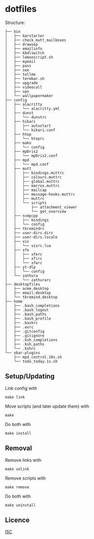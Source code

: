 # dotfiles

Structure:
```
├── bin
│   ├── barstarter
│   ├── check_mutt_mailboxes
│   ├── drawsep
│   ├── emailinfo
│   ├── kbdlswitch
│   ├── lemonscript.sh
│   ├── mymail
│   ├── pass
│   ├── see
│   ├── tellme
│   ├── termbar.sh
│   ├── upgrade
│   ├── videocall
│   ├── vpn
│   └── wallpapermaker
├── config
│   ├── alacritty
│   │   └── alacritty.yml
│   ├── dunst
│   │   └── dunstrc
│   ├── hikari
│   │   ├── autostart
│   │   └── hikari.conf
│   ├── htop
│   │   └── htoprc
│   ├── mako
│   │   └── config
│   ├── mpDris2
│   │   └── mpDris2.conf
│   ├── mpd
│   │   └── mpd.conf
│   ├── mutt
│   │   ├── bindings.muttrc
│   │   ├── colours.muttrc
│   │   ├── global.muttrc
│   │   ├── macros.muttrc
│   │   ├── mailcap
│   │   ├── message-hooks.muttrc
│   │   ├── muttrc
│   │   └── scripts
│   │       ├── attachment_viewer
│   │       └── get_overview
│   ├── ncmpcpp
│   │   ├── bindings
│   │   └── config
│   ├── tkremindrc
│   ├── user-dirs.dirs
│   ├── user-dirs.locale
│   ├── vis
│   │   └── visrc.lua
│   ├── xfe
│   │   ├── xferc
│   │   ├── xfirc
│   │   └── xfwrc
│   ├── yt-dlp
│   │   └── config
│   └── zathura
│       └── zathurarc
├── desktopfiles
│   ├── acme.desktop
│   ├── email.desktop
│   └── tkremind.desktop
├── home
│   ├── .bash_completions
│   ├── .bash_logout
│   ├── .bash_paths
│   ├── .bash_profile
│   ├── .bashrc
│   ├── .exrc
│   ├── .gitconfig
│   ├── .gitignore
│   ├── .ksh_completions
│   ├── .ksh_paths
│   └── .kshrc
└── xbar-plugins
    ├── mpd_control.10s.sh
    └── todo_today.1s.sh
```

## Setup/Updating

Link config with
```shell
make link
```

Move scripts (and later update them) with
```shell
make
```

Do both with
```shell
make install
```

## Removal

Remove links with
```shell
make unlink
```

Remove scripts with
```shell
make remove
```

Do both with
```shell
make uninstall
```

## Licence
[ISC](https://opensource.org/licenses/ISC)
